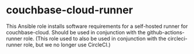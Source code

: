 # couchbase-cloud-runner

This Ansible role installs software requirements for a self-hosted
runner for couchbase-cloud. Should be used in conjunction with the
github-actions-runner role. (This role used to also be used in
conjunction with the circleci-runner role, but we no longer use
CircleCI.)
